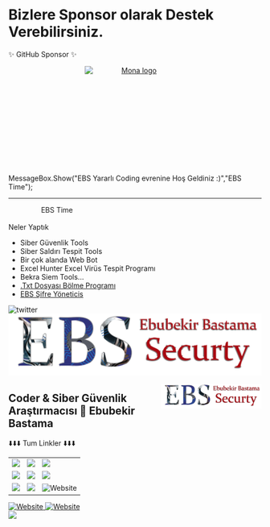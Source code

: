 # Bizlere Sponsor olarak Destek Verebilirsiniz.

✨ GitHub Sponsor ✨
<p align="center">
	<a target="_blank" href="https://github.com/sponsors/ebubekirbastama">
		<img src="https://github.githubassets.com/images/modules/site/sponsors/logo-mona.svg" height="200" width="200" alt="Mona logo" style="max-width: 100%; display: block;">
	</a>
</p>


MessageBox.Show("EBS Yararlı Coding evrenine Hoş Geldiniz :)","EBS Time");
<hr>
<marquee direction=right>EBS Time</marquee>
<p>Neler Yaptık <p/>
<ul class="container float">
  <li class="item float-item">Siber Güvenlik Tools</li>
  <li class="item float-item">Siber Saldırı Tespit Tools</li>
  <li class="item float-item">Bir çok alanda Web Bot</li>
  <li class="item float-item">Excel Hunter Excel Virüs Tespit Programı</li>
  <li class="item float-item">Bekra Siem Tools...</li>
  <li class="item float-item"><a href="https://github.com/ebubekirbastama/TexttxtDosyasi-Bolme-Programi">.Txt  Dosyası Bölme Programı</a> </li>
  <li class="item float-item"><a href="https://github.com/ebubekirbastama/EBSSifreYoneticisi">EBS Şifre Yöneticis</a></li>
</ul>

![twitter](https://user-images.githubusercontent.com/12575603/137198748-316f90dc-27e2-48c8-899e-46a5da82b136.png)
![twitter](https://raw.githubusercontent.com/ebubekirbastama/ebubekirbastama/main/linkedin.png)

<img align="right" alt="avatar" width="200" src="https://raw.githubusercontent.com/ebubekirbastama/ebubekirbastama/main/linkedin.png"> 



## Coder & Siber Güvenlik Araştırmacısı 👋  Ebubekir Bastama



<table class="center">
<tr> 
          ⬇️⬇️⬇️ Tum Linkler ⬇️⬇️⬇️
 </tr>
<tr>
  <td>
    <a href="https://www.youtube.com/@ebubekiryazilim">
<img src="https://img.shields.io/badge/YouTube-FF0000?style=for-the-badge&logo=youtube&logoColor=white">
</a> 
<td>
  <a href="https://twitch.tv/ebubekirbastama">
<img src="https://img.shields.io/badge/Twitch-9146FF?style=for-the-badge&logo=twitch&logoColor=white">
</a>
<td>
  <a href="https://discord.gg/yNSSzeYA">
<img src="https://img.shields.io/badge/Discord-7289DA?style=for-the-badge&logo=discord&logoColor=white">
  </a> </tr>
  <tr>
<td>
  <a href="https://instagram.com/ebubekirbastama">
<img src="https://img.shields.io/badge/Instagram-E4405F?style=for-the-badge&logo=instagram&logoColor=white">
</a> 
<td>
  <a href="https://twitter.com/ebubekirstt">
<img src="https://img.shields.io/badge/Twitter-1DA1F2?style=for-the-badge&logo=twitter&logoColor=white">
</a>
<td>
  <a href="https://github.com/ebubekirbastama">
<img src="https://img.shields.io/badge/GitHub-100000?style=for-the-badge&logo=github&logoColor=white">
  </a> 
  </tr>
  <tr>
<td>
<a href="https://instagram.com/csharpegitimi">
<img src="https://img.shields.io/badge/Instagram-E4405F?style=for-the-badge&logo=instagram&logoColor=white">
</a> 
</td>
<td>
 <a href="https://www.linkedin.com/in/ebubekirbastama/">
<img src="https://img.shields.io/badge/LinkedIn-0077B5?style=for-the-badge&logo=linkedin&logoColor=white">
</a> 
<td>
  <a href="https://www.ebubekirbastama.com.tr"></a>
<img alt="Website" src="https://img.shields.io/website?down_color=red&down_message=Web%20Site%20%C4%B0%C3%A7in%20T%C4%B1klay%C4%B1n%C4%B1z&style=for-the-badge&up_color=orang&up_message=ebubekirbastama&url=https%3A%2F%2Fwww.ebubekirbastama.com">
</td>
  </tr>
</table>
<td>
  <a href="https://www.ebubekirbastama.com.tr">
<img alt="Website" src="https://img.shields.io/website?down_color=red&down_message=Web%20Site%20%C4%B0%C3%A7in%20T%C4%B1klay%C4%B1n%C4%B1z&style=for-the-badge&up_color=orang&up_message=ebubekirbastama.com.tr&url=https%3A%2F%2Fwww.ebubekirbastama.com">
</td>
<td>
  <a href="https://www.pinti.uygunver.com">
<img alt="Website" src="https://img.shields.io/website?down_color=red&down_message=Web%20Site%20%C4%B0%C3%A7in%20T%C4%B1klay%C4%B1n%C4%B1z&style=for-the-badge&up_color=red&up_message=Uygunver&url=https%3A%2F%2Fwww.ebubekirbastama.com">
</td>
  <br/>
<img align="left" src="https://github-readme-stats.vercel.app/api?username=ebubekirbastama&theme=blue-green">
